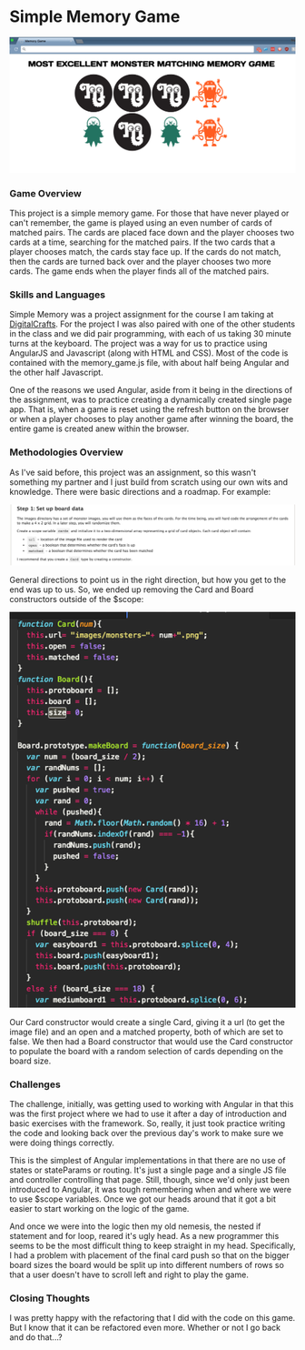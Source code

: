 # Simple Memory Game

![screenshot1](images/ScreenShot1.png "screenshot1")

### Game Overview

This project is a simple memory game. For those that have never played or can't remember, the game is played using an even number of cards of matched pairs. The cards are placed face down and the player chooses two cards at a time, searching for the matched pairs. If the two cards that a player chooses match, the cards stay face up. If the cards do not match, then the cards are turned back over and the player chooses two more cards. The game ends when the player finds all of the matched pairs.

### Skills and Languages

Simple Memory was a project assignment for the course I am taking at [DigitalCrafts](www.digitalcrafts.com). For the project I was also paired with one of the other students in the class and we did pair programming, with each of us taking 30 minute turns at the keyboard. The project was a way for us to practice using AngularJS and Javascript (along with HTML and CSS). Most of the code is contained with the memory_game.js file, with about half being Angular and the other half Javascript.

One of the reasons we used Angular, aside from it being in the directions of the assignment, was to practice creating a dynamically created single page app. That is, when a game is reset using the refresh button on the browser or when a player chooses to play another game after winning the board, the entire game is created anew within the browser.

### Methodologies Overview

As I've said before, this project was an assignment, so this wasn't something my partner and I just build from scratch using our own wits and knowledge. There were basic directions and a roadmap. For example:

![screenshot2](images/ScreenShot2.png "screenshot2")

General directions to point us in the right direction, but how you get to the end was up to us. So, we ended up removing the Card and Board constructors outside of the $scope:

![screenshot3](images/ScreenShot3.png "screenshot3")

Our Card constructor would create a single Card, giving it a url (to get the image file) and an open and a matched property, both of which are set to false. We then had a Board constructor that would use the Card constructor to populate the board with a random selection of cards depending on the board size.

### Challenges

The challenge, initially, was getting used to working with Angular in that this was the first project where we had to use it after a day of introduction and basic exercises with the framework. So, really, it just took practice writing the code and looking back over the previous day's work to make sure we were doing things correctly.

This is the simplest of Angular implementations in that there are no use of states or stateParams or routing. It's just a single page and a single JS file and controller controlling that page. Still, though, since we'd only just been introduced to Angular, it was tough remembering when and where we were to use $scope variables. Once we got our heads around that it got a bit easier to start working on the logic of the game.

And once we were into the logic then my old nemesis, the nested if statement and for loop, reared it's ugly head. As a new programmer this seems to be the most difficult thing to keep straight in my head. Specifically, I had a problem with placement of the final card push so that on the bigger board sizes the board would be split up into different numbers of rows so that a user doesn't have to scroll left and right to play the game.

### Closing Thoughts
I was pretty happy with the refactoring that I did with the code on this game. But I know that it can be refactored even more. Whether or not I go back and do that...?
